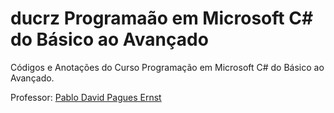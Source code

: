 # ducrz Programaão em Microsoft C# do Básico ao Avançado
Códigos e Anotações do Curso Programação em Microsoft C# do Básico ao Avançado.

Professor: [Pablo David Pagues Ernst](https://www.udemy.com/user/pablo-pagues/ "Udemy")